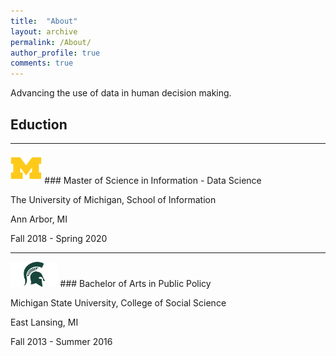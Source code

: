 ```yaml
---
title:  "About"
layout: archive
permalink: /About/
author_profile: true
comments: true
---
```


Advancing the use of data in human decision making.




## Eduction
***
<img src="/assets/images/lgo_ncaa_michigan_wolverines.png" width="10%">    
### Master of Science in Information - Data Science

The University of Michigan, School of Information

Ann Arbor, MI

Fall 2018 - Spring 2020

***
<img src="/assets/images/spartan-helmet-png-7.png" width="15%">
### Bachelor of Arts in Public Policy

Michigan State University, College of Social Science

East Lansing, MI

Fall 2013 - Summer 2016
